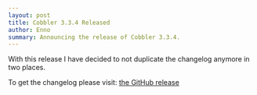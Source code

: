 ```yaml
---
layout: post
title: Cobbler 3.3.4 Released
author: Enno
summary: Announcing the release of Cobbler 3.3.4.
---
```


With this release I have decided to not duplicate the changelog anymore in two places.

To get the changelog please visit: [the GitHub release](https://github.com/cobbler/cobbler/releases/tag/v3.3.4)

